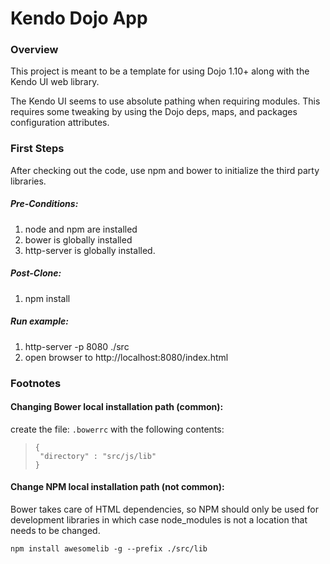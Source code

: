 # Kendo Dojo App

### Overview

This project is meant to be a template for using Dojo 1.10+ along with the Kendo UI web library.

The Kendo UI seems to use absolute pathing when requiring modules. This requires some tweaking
by using the Dojo deps, maps, and packages configuration attributes.

### First Steps

After checking out the code, use npm and bower to initialize the third party libraries.

##### Pre-Conditions:

1. node and npm are installed
2. bower is globally installed
3. http-server is globally installed.

##### Post-Clone:

1. npm install

##### Run example:
1. http-server -p 8080 ./src
2. open browser to http://localhost:8080/index.html

### Footnotes 

#### Changing Bower local installation path (common):
create the file: ```.bowerrc``` with the following contents:
>```
>{
>  "directory" : "src/js/lib"
>}
>```

#### Change NPM local installation path (not common):
Bower takes care of HTML dependencies, so
NPM should only be used for development libraries in which case node_modules is not
a location that needs to be changed.

```npm install awesomelib -g --prefix ./src/lib```

